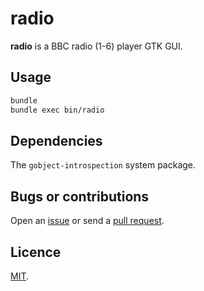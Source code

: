 # radio

**radio** is a BBC radio (1-6) player GTK GUI.

## Usage

```bash
bundle
bundle exec bin/radio
```

## Dependencies

The `gobject-introspection` system package.

## Bugs or contributions

Open an [issue](https://github.com/crdx/radio/issues) or send a [pull request](https://github.com/crdx/radio/pulls).

## Licence

[MIT](LICENCE.md).
